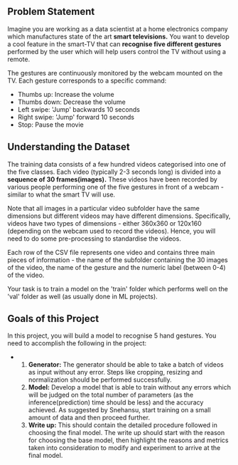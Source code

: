 ## Problem Statement

Imagine you are working as a data scientist at a home electronics company which manufactures state of the art **smart televisions.**
You want to develop a cool feature in the smart-TV that can **recognise five different gestures** performed by the user which will help users control the TV without using a remote. 

The gestures are continuously monitored by the webcam mounted on the TV. Each gesture corresponds to a specific command:
* Thumbs up:  Increase the volume
* Thumbs down: Decrease the volume
* Left swipe: 'Jump' backwards 10 seconds
* Right swipe: 'Jump' forward 10 seconds  
* Stop: Pause the movie

## Understanding the Dataset
The training data consists of a few hundred videos categorised into one of the five classes. Each video (typically 2-3 seconds long) is divided into a **sequence of 30 frames(images).**
These videos have been recorded by various people performing one of the five gestures in front of a webcam - similar to what the smart TV will use. 

Note that all images in a particular video subfolder have the same dimensions but different videos may have different dimensions. 
Specifically, videos have two types of dimensions - either 360x360 or 120x160 (depending on the webcam used to record the videos).
Hence, you will need to do some pre-processing to standardise the videos. 

Each row of the CSV file represents one video and contains three main pieces of information - the name of the subfolder containing the 30 images of the video, the name of the gesture and the numeric label (between 0-4) of the video.

Your task is to train a model on the 'train' folder which performs well on the 'val' folder as well (as usually done in ML projects). 

## Goals of this Project
In this project, you will build a model to recognise 5 hand gestures. You need to accomplish the following in the project:

* 1. **Generator:**  The generator should be able to take a batch of videos as input without any error. Steps like cropping, resizing and normalization should be performed successfully.
  2. **Model:** Develop a model that is able to train without any errors which will be judged on the total number of parameters (as the inference(prediction) time should be less) and the accuracy achieved. As suggested by Snehansu, start training on a small amount of data and then proceed further.
  3. **Write up:** This should contain the detailed procedure followed in choosing the final model. The write up should start with the reason for choosing the base model, then highlight the reasons and metrics taken into consideration to modify and experiment to arrive at the final model. 

